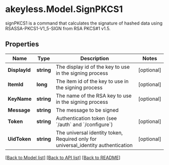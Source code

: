 # akeyless.Model.SignPKCS1
signPKCS1 is a command that calculates the signature of hashed data using RSASSA-PKCS1-V1_5-SIGN from RSA PKCS#1 v1.5.

## Properties

Name | Type | Description | Notes
------------ | ------------- | ------------- | -------------
**DisplayId** | **string** | The display id of the key to use in the signing process | [optional] 
**ItemId** | **long** | The item id of the key to use in the signing process | [optional] 
**KeyName** | **string** | The name of the RSA key to use in the signing process | [optional] 
**Message** | **string** | The message to be signed | 
**Token** | **string** | Authentication token (see &#x60;/auth&#x60; and &#x60;/configure&#x60;) | [optional] 
**UidToken** | **string** | The universal identity token, Required only for universal_identity authentication | [optional] 

[[Back to Model list]](../README.md#documentation-for-models) [[Back to API list]](../README.md#documentation-for-api-endpoints) [[Back to README]](../README.md)

